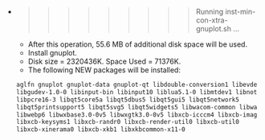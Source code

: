 * >>>>>>>>> Running inst-min-con-xtra-gnuplot.sh ...
  * After this operation, 55.6 MB of additional disk space will be used.
  * Install gnuplot.
  * Disk size = 2320436K. Space Used = 71376K.
  * The following NEW packages will be installed:
  ```bash
  aglfn gnuplot gnuplot-data gnuplot-qt libdouble-conversion1 libevdev2 libgd3
  libgudev-1.0-0 libinput-bin libinput10 liblua5.1-0 libmtdev1 libnotify4
  libpcre16-3 libqt5core5a libqt5dbus5 libqt5gui5 libqt5network5
  libqt5printsupport5 libqt5svg5 libqt5widgets5 libwacom-common libwacom2
  libwebp6 libwxbase3.0-0v5 libwxgtk3.0-0v5 libxcb-icccm4 libxcb-image0
  libxcb-keysyms1 libxcb-randr0 libxcb-render-util0 libxcb-util0
  libxcb-xinerama0 libxcb-xkb1 libxkbcommon-x11-0
  ```
